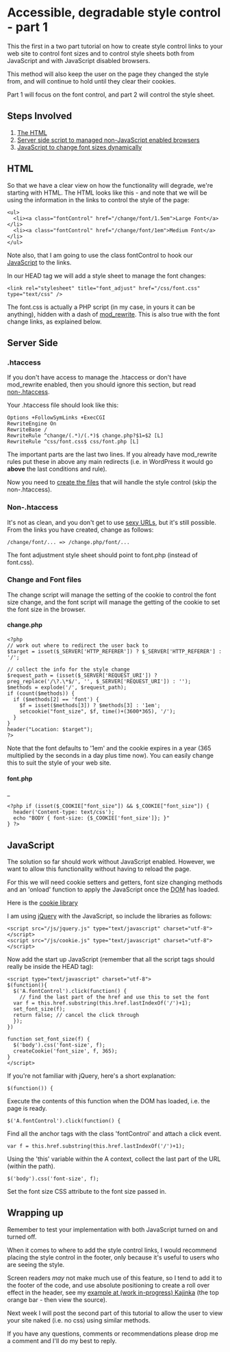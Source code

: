 # Accessible, degradable style control - part 1

This the first in a two part tutorial on how to create style control links to your web site to control font sizes and to control style sheets both from JavaScript and with JavaScript disabled browsers.

This method will also keep the user on the page they changed the style from, and will continue to hold until they clear their cookies.


<!--more-->

Part 1 will focus on the font control, and part 2 will control the style sheet.

## Steps Involved

1. [The HTML](#html)
2. [Server side script to managed non-JavaScript enabled browsers](#server_side)
3. [JavaScript to change font sizes dynamically](#javascript)

<h2 id="html">HTML</h2>

So that we have a clear view on how the functionality will degrade, we're starting with HTML.  The HTML looks like this - and note that we will be using the information in the links to control the style of the page:

<pre><code>&lt;ul&gt;
  &lt;li&gt;&lt;a class=&quot;fontControl&quot; href=&quot;/change/font/1.5em&quot;&gt;Large Font&lt;/a&gt;&lt;/li&gt;
  &lt;li&gt;&lt;a class=&quot;fontControl&quot; href=&quot;/change/font/1em&quot;&gt;Medium Font&lt;/a&gt;&lt;/li&gt;
&lt;/ul&gt;</code></pre>

Note also, that I am going to use the class fontControl to hook our [JavaScript](#javascript) to the links.

In our HEAD tag we will add a style sheet to manage the font changes:

<pre><code>&lt;link rel=&quot;stylesheet&quot; title=&quot;font_adjust&quot; href=&quot;/css/font.css&quot; type=&quot;text/css&quot; /&gt;</code></pre>

The font.css is actually a PHP script (in my case, in yours it can be anything), hidden with a dash of [mod\_rewrite](http://httpd.apache.org/docs/1.3/mod/mod_rewrite.html).  This is also true with the font change links, as explained below.

<h2 id="server_side">Server Side</h2>

### .htaccess

If you don't have access to manage the .htaccess or don't have mod\_rewrite enabled, then you should ignore this section, but read [non-.htaccess](#non_htaccess).

Your .htaccess file should look like this:

<pre><code>Options +FollowSymLinks +ExecCGI
RewriteEngine On
RewriteBase /
RewriteRule ^change/(.*)/(.*)$ change.php?$1=$2 [L]
RewriteRule ^css/font.css$ css/font.php [L]</code></pre>

The important parts are the last two lines.  If you already have mod\_rewrite rules put these in above any main redirects (i.e. in WordPress it would go **above** the last conditions and rule).

Now you need to [create the files](#files) that will handle the style control (skip the non-.htaccess).

<h3 id="non_htaccess">Non-.htaccess</h3>

It's not as clean, and you don't get to use [sexy URLs](http://rikrikrik.com/log/net-article-create-sexy-urls-with-modrewrite), but it's still possible.  From the links you have created, change as follows:

<pre><code>/change/font/... => /change.php/font/...</code></pre>

The font adjustment style sheet should point to font.php (instead of font.css).

<h3 id="files">Change and Font files</h3>

The change script will manage the setting of the cookie to control the font size change, and the font script will manage the getting of the cookie to set the font size in the browser.

#### change.php

<pre><code>&lt;?php
// work out where to redirect the user back to
$target = isset($_SERVER[&apos;HTTP_REFERER&apos;]) ? $_SERVER[&apos;HTTP_REFERER&apos;] : &apos;/&apos;;

// collect the info for the style change
$request_path = (isset($_SERVER[&apos;REQUEST_URI&apos;]) ?
preg_replace(&apos;/\?.\*$/&apos;, &apos;&apos;, $_SERVER[&apos;REQUEST_URI&apos;]) : &apos;&apos;);
$methods = explode(&apos;/&apos;, $request_path);
if (count($methods)) {
  if ($methods[2] == &apos;font&apos;) {
    $f = isset($methods[3]) ? $methods[3] : &apos;1em&apos;;
    setcookie(&quot;font_size&quot;, $f, time()+(3600*365), &apos;/&apos;); 
  }
}
header(&quot;Location: $target&quot;);
?&gt;</code></pre>

Note that the font defaults to '1em' and the cookie expires in a year (365 multiplied by the seconds in a day plus time now).  You can easily change this to suit the style of your web site.  

#### font.php
_
<pre><code>&lt;?php if (isset($_COOKIE[&quot;font_size&quot;]) &amp;&amp; $_COOKIE[&quot;font_size&quot;]) {
  header(&apos;Content-type: text/css&apos;);
  echo &quot;BODY { font-size: {$_COOKIE[&apos;font_size&apos;]}; }&quot;
} ?&gt;</code></pre>

<h2 id="javascript">JavaScript</h2>

The solution so far should work without JavaScript enabled.  However, we want to allow this functionality without having to reload the page.

For this we will need cookie setters and getters, font size changing methods and an 'onload' function to apply the JavaScript once the <abbr title="Document Object Model">DOM</abbr> has loaded.

Here is the [cookie library](http://remysharp.com/wp-content/uploads/2007/02/cookie.js)

I am using [jQuery](http://jquery.com) with the JavaScript, so include the libraries as follows:

<pre><code>&lt;script src=&quot;/js/jquery.js&quot; type=&quot;text/javascript&quot; charset=&quot;utf-8&quot;&gt;&lt;/script&gt;
&lt;script src=&quot;/js/cookie.js&quot; type=&quot;text/javascript&quot; charset=&quot;utf-8&quot;&gt;&lt;/script&gt;</code></pre>

Now add the start up JavaScript (remember that all the script tags should really be inside the HEAD tag):

<pre><code>&lt;script type=&quot;text/javascript&quot; charset=&quot;utf-8&quot;&gt;
$(function(){
  $(&apos;A.fontControl&apos;).click(function() {
    // find the last part of the href and use this to set the font
  var f = this.href.substring(this.href.lastIndexOf(&apos;/&apos;)+1);
  set_font_size(f);
  return false; // cancel the click through
  });
})

function set_font_size(f) {
  $(&apos;body&apos;).css(&apos;font-size&apos;, f);
  createCookie(&apos;font_size&apos;, f, 365);
}
&lt;/script&gt;</code></pre>

If you're not familiar with jQuery, here's a short explanation:

<pre><code>$(function()) {</code></pre>

Execute the contents of this function when the DOM has loaded, i.e. the page is ready.

<pre><code>$('A.fontControl').click(function() {</code></pre>

Find all the anchor tags with the class 'fontControl' and attach a click event.

<pre><code>var f = this.href.substring(this.href.lastIndexOf('/')+1);</code></pre>

Using the 'this' variable within the A context, collect the last part of the URL (within the path).

<pre><code>$('body').css('font-size', f);</code></pre>

Set the font size CSS attribute to the font size passed in.

## Wrapping up

Remember to test your implementation with both JavaScript turned on and turned off.

When it comes to where to add the style control links, I would recommend placing the style control in the footer, only because it's useful to users who are seeing the style.  

Screen readers *may* not make much use of this feature, so I tend to add it to the footer of the code, and use absolute positioning to create a roll over effect in the header, see my [example at (work in-progress) Kajinka](http://kajinka.com) (the top orange bar - then view the source).

Next week I will post the second part of this tutorial to allow the user to view your site naked (i.e. no css) using similar methods.

If you have any questions, comments or recommendations please drop me a comment and I'll do my best to reply.